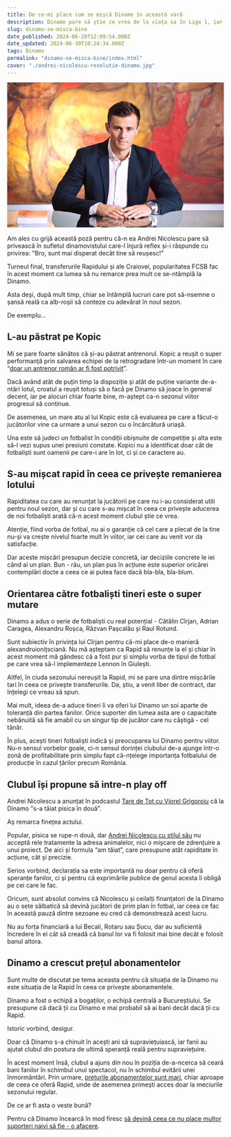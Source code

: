 ```yaml
---
title: De ce-mi place cum se mișcă Dinamo în această vară
description: Dinamo pare să știe ce vrea de la viața sa în Liga 1, iar asta se vede inclusiv în strategia de construire  lotului
slug: dinamo-se-misca-bine
date_published: 2024-06-28T12:09:54.000Z
date_updated: 2024-06-30T10:24:34.000Z
tags: Dinamo
permalink: "dinamo-se-misca-bine/index.html"
cover: "./andrei-nicolescu-revolutie-dinamo.jpg"
---
```


![Andrei Nicolescu pozând sofisticat așa cum îi place să apară în orice acțiune publică](./andrei-nicolescu-revolutie-dinamo.jpg)

Am ales cu grijă această poză pentru că-n ea Andrei Nicolescu pare să privească în sufletul dinamovistului care-l înjură reflex și-i răspunde cu privirea: "Bro, sunt mai disperat decât tine să reușesc!"


Turneul final, transferurile Rapidului și ale Craiovei, popularitatea FCSB fac în acest moment ca lumea să nu remarce prea mult ce se-ntâmplă la Dinamo.

Asta deși, după mult timp, chiar se întâmplă lucruri care pot să-nsemne o șansă reală ca alb-roșii să conteze cu adevărat în noul sezon.

De exemplu...

## L-au păstrat pe Kopic

Mi se pare foarte sănătos că și-au păstrat antrenorul. Kopic a reușit o super performanță prin salvarea echipei de la retrogradare într-un moment în care “[doar un antrenor român ar fi fost potrivit](https://iamsport.ro/editorial/scoala-federala-de-ipocriti-cu-licenta-pro-id15355.html)”.

Dacă având atât de puțin timp la dispoziție și atât de puține variante de-a-ntări lotul, croatul a reușit totuși să o facă pe Dinamo să joace în general decent, iar pe alocuri chiar foarte bine, m-aștept ca-n sezonul viitor progresul să continue.

De asemenea, un mare atu al lui Kopic este că evaluarea pe care a făcut-o jucătorilor vine ca urmare a unui sezon cu o încărcătură uriașă.

Una este să judeci un fotbalist în condiții obișnuite de competiție și alta este să-l vezi supus unei presiuni constate. Kopici nu a identificat doar cât de fotbaliști sunt oamenii pe care-i are în lot, ci și ce caractere au.

## S-au mișcat rapid în ceea ce privește remanierea lotului

Rapiditatea cu care au renunțat la jucătorii pe care nu i-au considerat utili pentru noul sezon, dar și cu care s-au mișcat în ceea ce privește aducerea de noi fotbaliști arată că-n acest moment clubul știe ce vrea.

Atenție, fiind vorba de fotbal, nu ai o garanție că cel care a plecat de la tine nu-și va crește nivelul foarte mult în viitor, iar cei care au venit vor da satisfacție.

Dar aceste mișcări presupun decizie concretă, iar deciziile concrete le iei când ai un plan. Bun - rău, un plan pus în acțiune este superior oricărei contemplări docte a ceea ce ai putea face dacă bla-bla, bla-blum.

## Orientarea către fotbaliști tineri este o super mutare

Dinamo a adus o serie de fotbaliști cu real potențial - Cătălin Cîrjan, Adrian Caragea, Alexandru Roșca, Răzvan Pașcalău și Raul Rotund.

Sunt subiectiv în privința lui Cîrjan pentru că-mi place de-o manieră alexandruionițsciană. Nu mă așteptam ca Rapid să renunțe la el și chiar în acest moment mă gândesc că a fost pur și simplu vorba de tipul de fotbal pe care vrea să-l implementeze Lennon în Giulești.

Altfel, în ciuda sezonului nereușit la Rapid, mi se pare una dintre mișcările tari în ceea ce privește transferurile. Da, știu, a venit liber de contract, dar înțelegi ce vreau să spun.

Mai mult, ideea de-a aduce tineri îi va oferi lui Dinamo un soi aparte de toleranță din partea fanilor. Orice suporter din lumea asta are o capacitate nebănuită să fie amabil cu un singur tip de jucător care nu câștigă - cel tânăr.

În plus, acești tineri fotbaliști indică și preocuparea lui Dinamo pentru viitor. Nu-n sensul vorbelor goale, ci-n sensul dorinței clubului de-a ajunge într-o zonă de profitabilitate prin simplu fapt că-nțelege importanța fotbalului de producție în cazul țărilor precum România.

## Clubul își propune să intre-n play off

Andrei Nicolescu a anunțat în podcastul [Tare de Tot cu Viorel Grigoroiu](https://www.youtube.com/watch?v=l-aTyVZUXxo) că la Dinamo "s-a tăiat pisica în două".

Aș remarca finețea actului.

Popular, pisica se rupe-n două, dar [Andrei Nicolescu cu stilul său](https://iamsport.ro/editorial/de-ce-se-exprima-andrei-nicolescu-asa-cum-se-exprima-cele-3-mari-ghinioane-id7927.html) nu acceptă rele tratamente la adresa animalelor, nici o mișcare de zdrențuire a unui proiect. De aici și formula “am tăiat”, care presupune atât rapiditate în acțiune, cât și precizie.

Serios vorbind, declarația sa este importantă nu doar pentru că oferă speranțe fanilor, ci și pentru că exprimările publice de genul acesta îi obligă pe cei care le fac.

Oricum, sunt absolut convins că Nicolescu și ceilalți finanțatori de la Dinamo au o sete sălbatică să devină jucători de prim plan în fotbal, iar ceea ce fac în această pauză dintre sezoane eu cred că demonstrează acest lucru.

Nu au forța financiară a lui Becali, Rotaru sau Șucu, dar au suficientă încredere în ei cât să creadă că banul lor va fi folosit mai bine decât e folosit banul altora.

## Dinamo a crescut prețul abonamentelor

Sunt multe de discutat pe tema aceasta pentru că situația de la Dinamo nu este situația de la Rapid în ceea ce privește abonamentele.

Dinamo a fost o echipă a bogaților, o echipă centrală a Bucureștiului. Se presupune că dacă ții cu Dinamo e mai probabil să ai bani decât dacă ții cu Rapid.

Istoric vorbind, desigur.

Doar că Dinamo s-a chinuit în acești ani să supraviețuiască, iar fanii au ajutat clubul din postura de ultimă speranță reală pentru supraviețuire.

În acest moment însă, clubul a ajuns din nou în poziția de-a-ncerca să ceară bani fanilor în schimbul unui spectacol, nu în schimbul evitării unei înmormântări. Prin urmare, [prețurile abonamentelor sunt mari](https://www.gsp.ro/fotbal/liga-1/dinamo-abonamente-sezonul-viitor-pret-746713.html), chiar aproape de ceea ce oferă Rapid, unde de asemenea primești acces doar la meciurile sezonului regular.

De ce ar fi asta o veste bună?

Pentru că Dinamo încearcă în mod firesc [să devină ceea ce nu place multor suporteri naivi să fie - o afacere](https://iamsport.ro/editorial/stefan-beldie-de-ce-ar-trebui-sa-te-bucuri-pentru-profitul-din-fotbal-al-lui-sucu-becali-si-al-altora-ca-ei-id3714.html).
